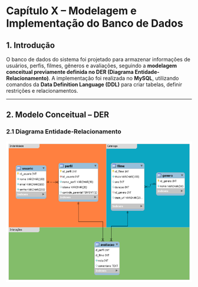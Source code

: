 # Capítulo X – Modelagem e Implementação do Banco de Dados

## 1. Introdução

O banco de dados do sistema foi projetado para armazenar informações de usuários, perfis, filmes, gêneros e avaliações, seguindo a **modelagem conceitual previamente definida no DER (Diagrama Entidade-Relacionamento)**.
A implementação foi realizada no **MySQL**, utilizando comandos da **Data Definition Language (DDL)** para criar tabelas, definir restrições e relacionamentos.

---

## 2. Modelo Conceitual – DER

### 2.1 Diagrama Entidade-Relacionamento

![DER - diagrama de entidade-relacionamento](./net-flix-db.png)






